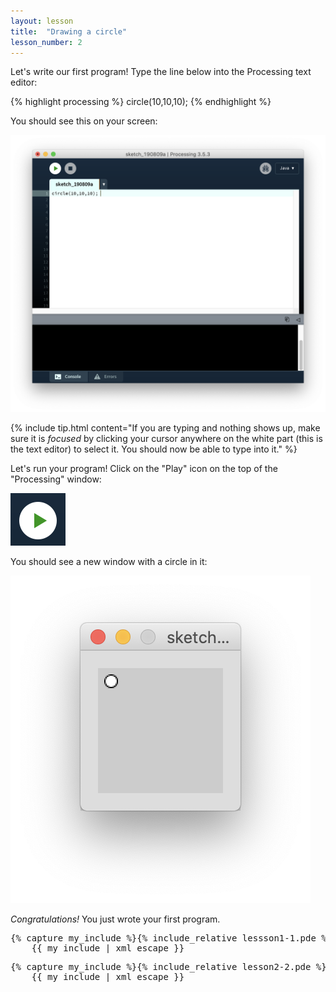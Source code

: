 ```yaml
---
layout: lesson
title:  "Drawing a circle"
lesson_number: 2
---
```


Let's write our first program! Type the line below into the Processing text editor:

{% highlight processing %}
circle(10,10,10);
{% endhighlight %}

You should see this on your screen:

![Processing Content](/assets/images/lesson2-1.png)

{% include tip.html content="If you are typing and nothing shows up, make sure it is <em>focused</em> by clicking your cursor anywhere on the white part (this is the text editor) to select it. You should now be able to type into it." %}

Let's run your program! Click on the "Play" icon on the top of the "Processing" window:

![Processing Content](/assets/images/lesson2-2.png)

You should see a new window with a circle in it:

![Processing Content](/assets/images/lesson2-3.png)

<i class="fas fa-graduation-cap"></i> *Congratulations!* You just wrote your first program.

<script src="/assets/js/processing.js"></script>
<canvas data-processing-sources="lessson1-1.pde"></canvas>

<pre>
{% capture my_include %}{% include_relative lessson1-1.pde %}{% endcapture %}
    {{ my_include | xml_escape }}
</pre>

<canvas data-processing-sources="lesson2-2.pde"></canvas>

<pre>
{% capture my_include %}{% include_relative lesson2-2.pde %}{% endcapture %}
    {{ my_include | xml_escape }}
</pre>
